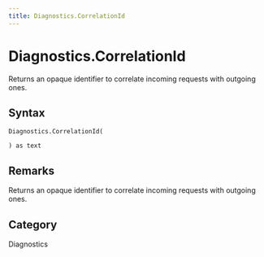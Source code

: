 ```yaml
---
title: Diagnostics.CorrelationId
---
```


# Diagnostics.CorrelationId


Returns an opaque identifier to correlate incoming requests with outgoing ones.


## Syntax

```powerquery
Diagnostics.CorrelationId(

) as text
```


## Remarks

Returns an opaque identifier to correlate incoming requests with outgoing ones.



## Category
Diagnostics
